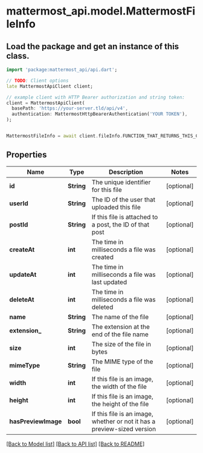 # mattermost_api.model.MattermostFileInfo

## Load the package and get an instance of this class.
```dart
import 'package:mattermost_api/api.dart';

// TODO: Client options
late MattermostApiClient client;

// example client with HTTP Bearer authorization and string token:
client = MattermostApiClient(
  basePath: 'https://your-server.tld/api/v4',
  authentication: MattermostHttpBearerAuthentication('YOUR TOKEN'),
);


MattermostFileInfo = await client.fileInfo.FUNCTION_THAT_RETURNS_THIS_CLASS();

```

## Properties
Name | Type | Description | Notes
------------ | ------------- | ------------- | -------------
**id** | **String** | The unique identifier for this file | [optional] 
**userId** | **String** | The ID of the user that uploaded this file | [optional] 
**postId** | **String** | If this file is attached to a post, the ID of that post | [optional] 
**createAt** | **int** | The time in milliseconds a file was created | [optional] 
**updateAt** | **int** | The time in milliseconds a file was last updated | [optional] 
**deleteAt** | **int** | The time in milliseconds a file was deleted | [optional] 
**name** | **String** | The name of the file | [optional] 
**extension_** | **String** | The extension at the end of the file name | [optional] 
**size** | **int** | The size of the file in bytes | [optional] 
**mimeType** | **String** | The MIME type of the file | [optional] 
**width** | **int** | If this file is an image, the width of the file | [optional] 
**height** | **int** | If this file is an image, the height of the file | [optional] 
**hasPreviewImage** | **bool** | If this file is an image, whether or not it has a preview-sized version | [optional] 

[[Back to Model list]](../GENERATED_README.md#documentation-for-models) [[Back to API list]](../GENERATED_README.md#documentation-for-api-endpoints) [[Back to README]](../GENERATED_README.md)


